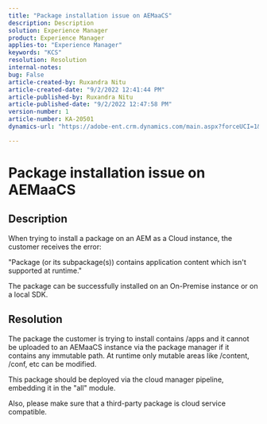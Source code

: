 ```yaml
---
title: "Package installation issue on AEMaaCS"
description: Description
solution: Experience Manager
product: Experience Manager
applies-to: "Experience Manager"
keywords: "KCS"
resolution: Resolution
internal-notes: 
bug: False
article-created-by: Ruxandra Nitu
article-created-date: "9/2/2022 12:41:44 PM"
article-published-by: Ruxandra Nitu
article-published-date: "9/2/2022 12:47:58 PM"
version-number: 1
article-number: KA-20501
dynamics-url: "https://adobe-ent.crm.dynamics.com/main.aspx?forceUCI=1&pagetype=entityrecord&etn=knowledgearticle&id=f194cd96-bc2a-ed11-9db1-0022480861dd"

---
```

# Package installation issue on AEMaaCS

## Description


When trying to install a package on an AEM as a Cloud instance, the customer receives the error:

"Package (or its subpackage(s)) contains application content which isn't supported at runtime."



The package can be successfully installed on an On-Premise instance or on a local SDK.




## Resolution


The package the customer is trying to install contains /apps and it cannot be uploaded to an AEMaaCS instance via the package manager if it contains any immutable path.
At runtime only mutable areas like /content, /conf, etc can be modified.

This package should be deployed via the cloud manager pipeline, embedding it in the "all" module.

Also, please make sure that a third-party package is cloud service compatible.
